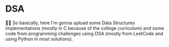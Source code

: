 # DSA
🧑‍💻 So basically, here I'm gonna upload some Data Structures implementations (mostly in C because of the college curriculum) and some code from programming challenges using DSA (mostly from LeetCode and using Python in most solutions).



